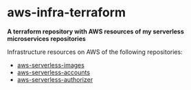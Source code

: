 # aws-infra-terraform

**A terraform repository with AWS resources of my serverless microservices repositories**

Infrastructure resources on AWS of the following repositories:

- [aws-serverless-images](https://github.com/rodrigomafrarios/aws-serverless-images)
- [aws-serverless-accounts](https://github.com/rodrigomafrarios/aws-serverless-accounts)
- [aws-serverless-authorizer](https://github.com/rodrigomafrarios/aws-serverless-authorizer)